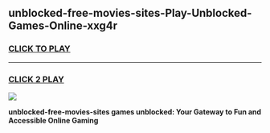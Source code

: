 
## unblocked-free-movies-sites-Play-Unblocked-Games-Online-xxg4r
<h3>
<a href="https://premium76.site?title=unblocked-free-movies-sites&ref=25A">CLICK TO PLAY</a></h3>
<hr>

<h3>
<a href="https://premium76.site?title=unblocked-free-movies-sites&ref=25A">CLICK 2 PLAY</a>
  
</h3>

<a href="https://premium76.site?title=unblocked-free-movies-sites&ref=25A"><img src="https://clearcache.store/games.png"></a>


**unblocked-free-movies-sites games unblocked: Your Gateway to Fun and Accessible Online Gaming**
